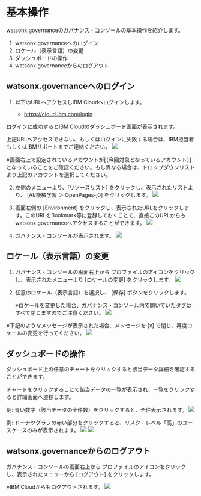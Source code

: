 # 基本操作

watsonx.governanceのガバナンス・コンソールの基本操作を紹介します。

1. watsonx.governanceへのログイン
2. ロケール（表示言語）の変更
3. ダッシュボードの操作
4. watsonx.governanceからのログアウト
   
## watsonx.governanceへのログイン

1. 以下のURLへアクセスしIBM Cloudへログインします。
   
    - https://cloud.ibm.com/login

  ログインに成功するとIBM Cloudのダッシュボード画面が表示されます。

  上記URLへアクセスできない、もしくはログインに失敗する場合は、IBM担当者もしくはIBMサポートまでご連絡ください。
![](./images/login.png)

  ※画面右上で設定されているアカウントが[（今回対象となっているアカウント）] となっていることをご確認ください。もし異なる場合は、ドロップダウンリストより上記のアカウントを選択してください。

2. 左側のメニューより、[リソースリスト] をクリックし、表示されたリストより、 [AI/機械学習 ＞ OpenPages-j0] をクリックします。
![](./images/login2.png)

3. 画面左側の [Environment] をクリックし、表示されたURLをクリックします。このURLをBookmark等に登録しておくことで、直接このURLからもwatsonx.governanceへアクセスすることができます。
![](./images/login3.png)

4. ガバナンス・コンソールが表示されます。
![](./images/login4.png)

## ロケール（表示言語）の変更

1. ガバナンス・コンソールの画面右上から プロファイルのアイコンをクリックし、表示されたメニューより [ロケールの変更] をクリックします。
![](./images/language.png)

2. 任意のロケール（表示言語）を選択し、 [保存] ボタンをクリックします。
   
   ※ロケールを変更した場合、ガバナンス・コンソール内で開いていたタブはすべて閉じますのでご注意ください。
![](./images/language2.png)

※下記のようなメッセージが表示された場合、メッセージを [x] で閉じ、再度ロケールの変更を行ってください。
![](./images/language3.png)

## ダッシュボードの操作

ダッシュボード上の任意のチャートをクリックすると該当データ詳細を確認することができます。

チャートをクリックすることで該当データの一覧が表示され、一覧をクリックすると詳細画面へ遷移します。


例: 青い数字（該当データの全件数）をクリックすると、全件表示されます。
![](./images/dashboard2.png)

例: ドーナツグラフの赤い部分をクリックすると、リスク・レベル「高」のユースケースのみが表示されます。
![](./images/dashboard3.png)
![](./images/dashboard4.png)

## watsonx.governanceからのログアウト

ガバナンス・コンソールの画面右上から プロファイルのアイコンをクリックし、表示されたメニューから [ログアウト] をクリックします。

※IBM Cloudからもログアウトされます。
![](./images/logout.png)
